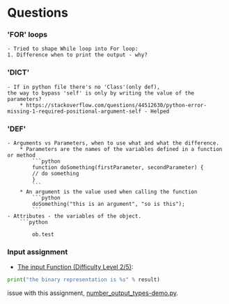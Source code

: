 # Questions
### 'FOR' loops
    - Tried to shape While loop into For loop:
    1. Difference when to print the output - why?

### 'DICT'
    - If in python file there's no 'Class'(only def),
    the way to bypass 'self' is only by writing the value of the parameters?
        * https://stackoverflow.com/questions/44512630/python-error-missing-1-required-positional-argument-self - Helped

### 'DEF'
    - Arguments vs Parameters, when to use what and what the difference.
        * Parameters are the names of the variables defined in a function or method
            ```python
            function doSomething(firstParameter, secondParameter) {
    	    // do something
            }
            ```
        * An argument is the value used when calling the function
            ```python
            doSomething("this is an argument", "so is this");
            ```
    - Attributes - the variables of the object.
        ```python
            
            ob.test

### Input assignment
- [The input Function (Difficulty Level 2/5)](http://lifemichael.com/moodle/mod/assign/view.php?id=5155):
```python
print("the binary representation is %s" % result)
```
issue with this assignment, [number_output_types-demo.py](/archive/types/number_output_types-demo.py).
